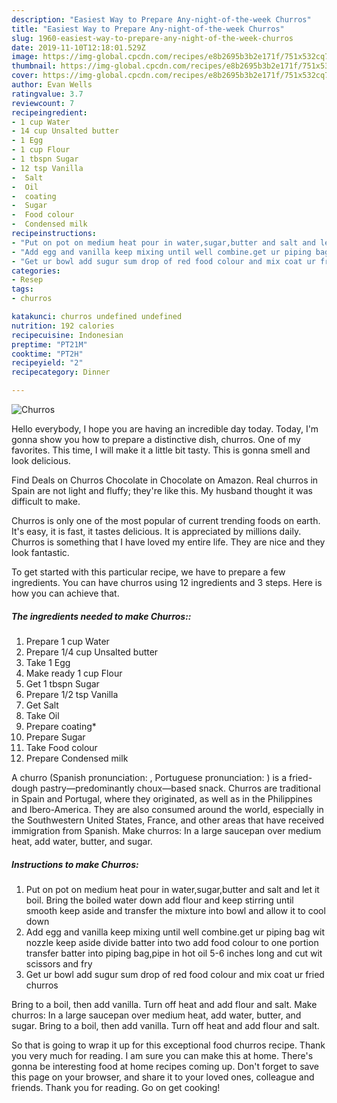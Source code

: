 ```yaml
---
description: "Easiest Way to Prepare Any-night-of-the-week Churros"
title: "Easiest Way to Prepare Any-night-of-the-week Churros"
slug: 1960-easiest-way-to-prepare-any-night-of-the-week-churros
date: 2019-11-10T12:18:01.529Z
image: https://img-global.cpcdn.com/recipes/e8b2695b3b2e171f/751x532cq70/churros-recipe-main-photo.jpg
thumbnail: https://img-global.cpcdn.com/recipes/e8b2695b3b2e171f/751x532cq70/churros-recipe-main-photo.jpg
cover: https://img-global.cpcdn.com/recipes/e8b2695b3b2e171f/751x532cq70/churros-recipe-main-photo.jpg
author: Evan Wells
ratingvalue: 3.7
reviewcount: 7
recipeingredient:
- 1 cup Water
- 14 cup Unsalted butter
- 1 Egg
- 1 cup Flour
- 1 tbspn Sugar
- 12 tsp Vanilla
-  Salt
-  Oil
-  coating
-  Sugar
-  Food colour
-  Condensed milk
recipeinstructions:
- "Put on pot on medium heat pour in water,sugar,butter and salt and let it boil. Bring the boiled water down add flour and keep stirring until smooth keep aside and transfer the mixture into bowl and allow it to cool down"
- "Add egg and vanilla keep mixing until well combine.get ur piping bag wit nozzle keep aside divide batter into two add food colour to one portion transfer batter into piping bag,pipe in hot oil 5-6 inches long and cut wit scissors and fry"
- "Get ur bowl add sugur sum drop of red food colour and mix coat ur fried churros"
categories:
- Resep
tags:
- churros

katakunci: churros undefined undefined
nutrition: 192 calories
recipecuisine: Indonesian
preptime: "PT21M"
cooktime: "PT2H"
recipeyield: "2"
recipecategory: Dinner

---
```



![Churros](https://img-global.cpcdn.com/recipes/e8b2695b3b2e171f/751x532cq70/churros-recipe-main-photo.jpg)

Hello everybody, I hope you are having an incredible day today. Today, I'm gonna show you how to prepare a distinctive dish, churros. One of my favorites. This time, I will make it a little bit tasty. This is gonna smell and look delicious.

Find Deals on Churros Chocolate in Chocolate on Amazon. Real churros in Spain are not light and fluffy; they&#39;re like this. My husband thought it was difficult to make.

Churros is only one of the most popular of current trending foods on earth. It's easy, it is fast, it tastes delicious. It is appreciated by millions daily. Churros is something that I have loved my entire life. They are nice and they look fantastic.


To get started with this particular recipe, we have to prepare a few ingredients. You can have churros using 12 ingredients and 3 steps. Here is how you can achieve that.

##### The ingredients needed to make Churros::

1. Prepare 1 cup Water
1. Prepare 1/4 cup Unsalted butter
1. Take 1 Egg
1. Make ready 1 cup Flour
1. Get 1 tbspn Sugar
1. Prepare 1/2 tsp Vanilla
1. Get  Salt
1. Take  Oil
1. Prepare  coating*
1. Prepare  Sugar
1. Take  Food colour
1. Prepare  Condensed milk


A churro (Spanish pronunciation: , Portuguese pronunciation: ) is a fried-dough pastry—predominantly choux—based snack. Churros are traditional in Spain and Portugal, where they originated, as well as in the Philippines and Ibero-America. They are also consumed around the world, especially in the Southwestern United States, France, and other areas that have received immigration from Spanish. Make churros: In a large saucepan over medium heat, add water, butter, and sugar. 

##### Instructions to make Churros:

1. Put on pot on medium heat pour in water,sugar,butter and salt and let it boil. Bring the boiled water down add flour and keep stirring until smooth keep aside and transfer the mixture into bowl and allow it to cool down
1. Add egg and vanilla keep mixing until well combine.get ur piping bag wit nozzle keep aside divide batter into two add food colour to one portion transfer batter into piping bag,pipe in hot oil 5-6 inches long and cut wit scissors and fry
1. Get ur bowl add sugur sum drop of red food colour and mix coat ur fried churros


Bring to a boil, then add vanilla. Turn off heat and add flour and salt. Make churros: In a large saucepan over medium heat, add water, butter, and sugar. Bring to a boil, then add vanilla. Turn off heat and add flour and salt. 

So that is going to wrap it up for this exceptional food churros recipe. Thank you very much for reading. I am sure you can make this at home. There's gonna be interesting food at home recipes coming up. Don't forget to save this page on your browser, and share it to your loved ones, colleague and friends. Thank you for reading. Go on get cooking!
